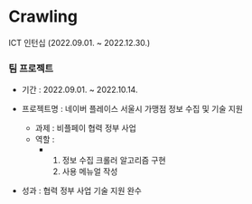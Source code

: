 # Crawling
ICT 인턴십 (2022.09.01. ~ 2022.12.30.)

### 팀 프로젝트
- 기간 : 2022.09.01. ~ 2022.10.14.
- 프로젝트명 : 네이버 플레이스 서울시 가맹점 정보 수집 및 기술 지원
  - 과제 : 비플페이 협력 정부 사업
  - 역할 :
    - 1. 정보 수집 크롤러 알고리즘 구현
      2. 사용 메뉴얼 작성

- 성과 : 협력 정부 사업 기술 지원 완수  
